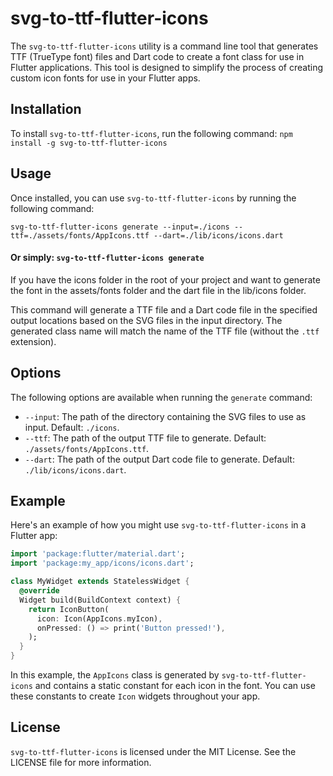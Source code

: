 # svg-to-ttf-flutter-icons

The `svg-to-ttf-flutter-icons` utility is a command line tool that generates TTF (TrueType font) files and Dart code to create a font class for use in Flutter applications. This tool is designed to simplify the process of creating custom icon fonts for use in your Flutter apps.

## Installation

To install `svg-to-ttf-flutter-icons`, run the following command:
`npm install -g svg-to-ttf-flutter-icons`

## Usage

Once installed, you can use `svg-to-ttf-flutter-icons` by running the following command:

`svg-to-ttf-flutter-icons generate --input=./icons --ttf=./assets/fonts/AppIcons.ttf --dart=./lib/icons/icons.dart`
#### Or simply: `svg-to-ttf-flutter-icons generate` 
If you have the icons folder in the root of your project and want to generate the font in the assets/fonts folder and the dart file in the lib/icons folder.


This command will generate a TTF file and a Dart code file in the specified output locations based on the SVG files in the input directory. The generated class name will match the name of the TTF file (without the `.ttf` extension).

## Options

The following options are available when running the `generate` command:

* `--input`: The path of the directory containing the SVG files to use as input. Default: `./icons`.
* `--ttf`: The path of the output TTF file to generate. Default: `./assets/fonts/AppIcons.ttf`.
* `--dart`: The path of the output Dart code file to generate. Default: `./lib/icons/icons.dart`.

## Example

Here's an example of how you might use `svg-to-ttf-flutter-icons` in a Flutter app:

```dart
import 'package:flutter/material.dart';
import 'package:my_app/icons/icons.dart';

class MyWidget extends StatelessWidget {
  @override
  Widget build(BuildContext context) {
    return IconButton(
      icon: Icon(AppIcons.myIcon),
      onPressed: () => print('Button pressed!'),
    );
  }
}
```
In this example, the `AppIcons` class is generated by `svg-to-ttf-flutter-icons` and contains a static constant for each icon in the font. You can use these constants to create `Icon` widgets throughout your app.

## License
`svg-to-ttf-flutter-icons` is licensed under the MIT License. See the LICENSE file for more information.
